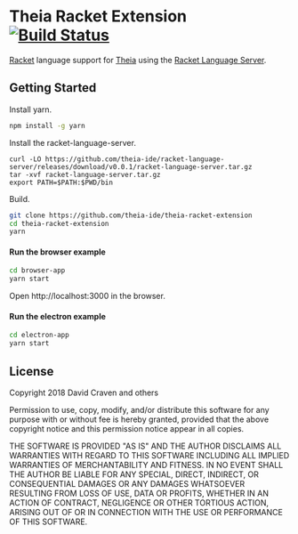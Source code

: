 # Theia Racket Extension [![Build Status](https://travis-ci.org/theia-ide/theia-racket-extension.svg?branch=master)](https://travis-ci.org/theia-ide/theia-racket-extension)
[Racket](https://racket-lang.org/) language support for
[Theia](https://github.com/theia-ide/theia) using the
[Racket Language Server](https://github.com/theia-ide/racket-language-server).

## Getting Started
Install yarn.
```sh
npm install -g yarn
```

Install the racket-language-server.
```
curl -LO https://github.com/theia-ide/racket-language-server/releases/download/v0.0.1/racket-language-server.tar.gz
tar -xvf racket-language-server.tar.gz
export PATH=$PATH:$PWD/bin
```

Build.
```sh
git clone https://github.com/theia-ide/theia-racket-extension
cd theia-racket-extension
yarn
```

#### Run the browser example
```sh
cd browser-app
yarn start
```
Open http://localhost:3000 in the browser.

#### Run the electron example
```sh
cd electron-app
yarn start
```

## License
Copyright 2018 David Craven and others

Permission to use, copy, modify, and/or distribute this software for any purpose
with or without fee is hereby granted, provided that the above copyright notice
and this permission notice appear in all copies.

THE SOFTWARE IS PROVIDED "AS IS" AND THE AUTHOR DISCLAIMS ALL WARRANTIES WITH
REGARD TO THIS SOFTWARE INCLUDING ALL IMPLIED WARRANTIES OF MERCHANTABILITY AND
FITNESS. IN NO EVENT SHALL THE AUTHOR BE LIABLE FOR ANY SPECIAL, DIRECT,
INDIRECT, OR CONSEQUENTIAL DAMAGES OR ANY DAMAGES WHATSOEVER RESULTING FROM LOSS
OF USE, DATA OR PROFITS, WHETHER IN AN ACTION OF CONTRACT, NEGLIGENCE OR OTHER
TORTIOUS ACTION, ARISING OUT OF OR IN CONNECTION WITH THE USE OR PERFORMANCE OF
THIS SOFTWARE.
